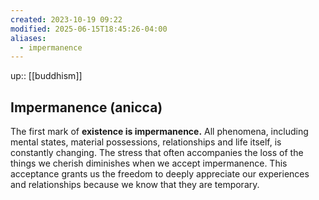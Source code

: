 ```yaml
---
created: 2023-10-19 09:22
modified: 2025-06-15T18:45:26-04:00
aliases:
  - impermanence
---
```

up::  [[buddhism]]

## Impermanence (anicca)

The first mark of **existence is impermanence.**
All phenomena, including mental states, material possessions, relationships and life itself, is constantly changing. The stress that often accompanies the loss of the things we cherish diminishes when we accept impermanence. This acceptance grants us the freedom to deeply appreciate our experiences and relationships because we know that they are temporary.
